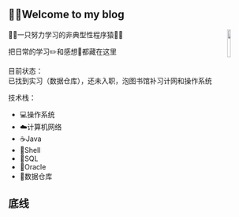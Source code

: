 🤨🤨Welcome to my blog
----

<img src="https://github.com/zhuyufeng0809/Picture/blob/master/HeadSculpture.jpeg?raw=true" width="12%" align="right"/>

👨‍💻‍一只努力学习的非典型性程序猿👨‍💻‍

把日常的学习✏️和感想🧠都藏在这里  

目前状态：  
已找到实习（数据仓库），还未入职，泡图书馆补习计网和操作系统  

技术栈：  

* 💻操作系统
* ☁️计算机网络
* ☕️Java
* 🍔Shell
* 🔦SQL
* 💾Oracle
* 🍉数据仓库

底线 
----




